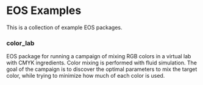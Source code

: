 # EOS Examples
This is a collection of example EOS packages.

### color_lab
EOS package for running a campaign of mixing RGB colors in a virtual lab with CMYK ingredients. Color mixing
is performed with fluid simulation. The goal of the campaign is to discover the optimal parameters to mix the target 
color, while trying to minimize how much of each color is used.
